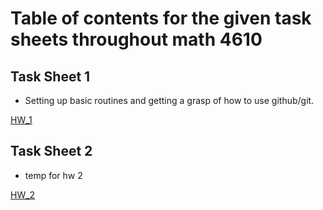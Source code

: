 # Table of contents for the given task sheets throughout math 4610

## Task Sheet 1

* Setting up basic routines and getting a grasp of how to use github/git.

[HW_1](https://github.com/adflanders/math4610/tree/master/hw_toc/task_sheet_1)

## Task Sheet 2

* temp for hw 2

[HW_2](https://github.com/adflanders/math4610/tree/master/hw_toc/task_sheet_2)
